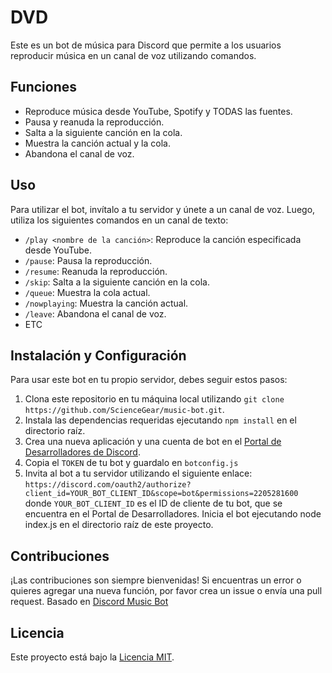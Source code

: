 # DVD

Este es un bot de música para Discord que permite a los usuarios reproducir música en un canal de voz utilizando comandos.

## Funciones

- Reproduce música desde YouTube, Spotify y TODAS las fuentes. 
- Pausa y reanuda la reproducción.
- Salta a la siguiente canción en la cola.
- Muestra la canción actual y la cola.
- Abandona el canal de voz.

## Uso

Para utilizar el bot, invítalo a tu servidor y únete a un canal de voz. Luego, utiliza los siguientes comandos en un canal de texto:

- `/play <nombre de la canción>`: Reproduce la canción especificada desde YouTube.
- `/pause`: Pausa la reproducción.
- `/resume`: Reanuda la reproducción.
- `/skip`: Salta a la siguiente canción en la cola.
- `/queue`: Muestra la cola actual.
- `/nowplaying`: Muestra la canción actual.
- `/leave`: Abandona el canal de voz.
- ETC

## Instalación y Configuración

Para usar este bot en tu propio servidor, debes seguir estos pasos:

1. Clona este repositorio en tu máquina local utilizando `git clone https://github.com/ScienceGear/music-bot.git`.
2. Instala las dependencias requeridas ejecutando `npm install` en el directorio raíz.
3. Crea una nueva aplicación y una cuenta de bot en el [Portal de Desarrolladores de Discord](https://discord.com/developers/applications).
4. Copia el `TOKEN` de tu bot y guardalo en `botconfig.js`
5. Invita al bot a tu servidor utilizando el siguiente enlace: `https://discord.com/oauth2/authorize?client_id=YOUR_BOT_CLIENT_ID&scope=bot&permissions=2205281600` donde `YOUR_BOT_CLIENT_ID` es el ID de cliente de tu bot, que se encuentra en el Portal de Desarrolladores.
Inicia el bot ejecutando node index.js en el directorio raíz de este proyecto.

## Contribuciones

¡Las contribuciones son siempre bienvenidas! Si encuentras un error o quieres agregar una nueva función, por favor crea un issue o envía una pull request.
Basado en [Discord Music Bot](https://github.com/SudhanPlayz/Discord-MusicBot)

## Licencia

Este proyecto está bajo la [Licencia MIT](https://opensource.org/licenses/MIT).
